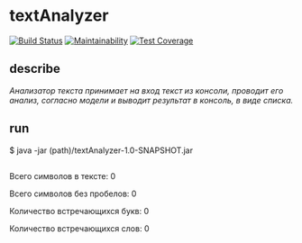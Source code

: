 # textAnalyzer

[![Build Status](https://travis-ci.org/vpodgurskiy/textAnalyzer.svg?branch=master)](https://travis-ci.org/vpodgurskiy/textAnalyzer) 
[![Maintainability](https://api.codeclimate.com/v1/badges/bcd7049d885da1de93c4/maintainability)](https://codeclimate.com/github/vpodgurskiy/textAnalyzer/maintainability)
[![Test Coverage](https://api.codeclimate.com/v1/badges/bcd7049d885da1de93c4/test_coverage)](https://codeclimate.com/github/vpodgurskiy/textAnalyzer/test_coverage)

## describe

_Анализатор текста принимает на вход текст из консоли, проводит его анализ, согласно модели и выводит результат в консоль, в виде списка._

## run

$ java -jar (path)/textAnalyzer-1.0-SNAPSHOT.jar


##
Всего символов в тексте: 0

Всего символов без пробелов: 0 

Количество встречающихся букв: 0 

Количество встречающихся слов: 0
